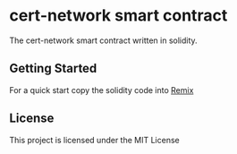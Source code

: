 # cert-network smart contract

The cert-network smart contract written in solidity.

## Getting Started

For a quick start copy the solidity code into [Remix](https://remix.ethereum.org) 

## License

This project is licensed under the MIT License
